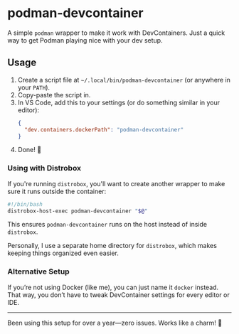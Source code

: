 # podman-devcontainer  

A simple `podman` wrapper to make it work with DevContainers. Just a quick way to get Podman playing nice with your dev setup.  

## Usage  

1. Create a script file at `~/.local/bin/podman-devcontainer` (or anywhere in your `PATH`).  
2. Copy-paste the script in.  
3. In VS Code, add this to your settings (or do something similar in your editor):  
   ```json
   {
     "dev.containers.dockerPath": "podman-devcontainer"
   }
   ```  
4. Done! 🎉  

### Using with Distrobox  

If you're running `distrobox`, you'll want to create another wrapper to make sure it runs outside the container:  

```bash
#!/bin/bash
distrobox-host-exec podman-devcontainer "$@"
```  

This ensures `podman-devcontainer` runs on the host instead of inside `distrobox`.  

Personally, I use a separate home directory for `distrobox`, which makes keeping things organized even easier.

### Alternative Setup  

If you’re not using Docker (like me), you can just name it `docker` instead. That way, you don’t have to tweak DevContainer settings for every editor or IDE.  

---

Been using this setup for over a year—zero issues. Works like a charm! 🚀  
